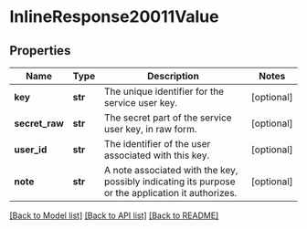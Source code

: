 # InlineResponse20011Value

## Properties
Name | Type | Description | Notes
------------ | ------------- | ------------- | -------------
**key** | **str** | The unique identifier for the service user key. | [optional] 
**secret_raw** | **str** | The secret part of the service user key, in raw form. | [optional] 
**user_id** | **str** | The identifier of the user associated with this key. | [optional] 
**note** | **str** | A note associated with the key, possibly indicating its purpose or the application it authorizes. | [optional] 

[[Back to Model list]](../README.md#documentation-for-models) [[Back to API list]](../README.md#documentation-for-api-endpoints) [[Back to README]](../README.md)

